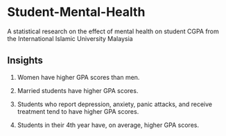 # Student-Mental-Health
A statistical research on the effect of mental health on student CGPA from the International Islamic University Malaysia

## Insights
1. Women have higher GPA scores than men.

2. Married students have higher GPA scores.

3. Students who report depression, anxiety, panic attacks, and receive treatment tend to have higher GPA scores.

4. Students in their 4th year have, on average, higher GPA scores.
